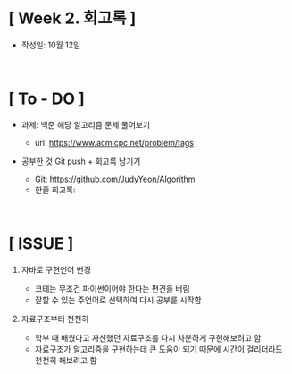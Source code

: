 # [ Week 2. 회고록 ]
- 작성일: 10월 12일

<br/>

# [ To - DO ]
- 과제: 백준 해당 알고리즘 문제 풀어보기
    - url: https://www.acmicpc.net/problem/tags


- 공부한 것 Git push + 회고록 남기기
    - Git: https://github.com/JudyYeon/Algorithm
    - 한줄 회고록:

<br/>

# [ ISSUE ]

1. 자바로 구현언어 변경
    - 코테는 무조건 파이썬이어야 한다는 편견을 버림
    - 잘할 수 있는 주언어로 선택하여 다시 공부를 시작함


2. 자료구조부터 천천히
    - 학부 때 배웠다고 자신했던 자료구조를 다시 차분하게 구현해보려고 함
    - 자료구조가 알고리즘을 구현하는데 큰 도움이 되기 때문에 시간이 걸리더라도 천천히 해보려고 함
